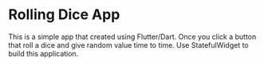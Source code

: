 # Rolling Dice App

This is a simple app that created using Flutter/Dart. Once you click a button that roll a dice and give random value time to time. Use StatefulWidget to build this application.
